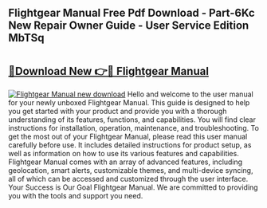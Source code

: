 ## Flightgear Manual Free Pdf Download - Part-6Kc New Repair Owner Guide - User Service Edition MbTSq

# <h2><a href="http://bc40967.oget.top/?id=Flightgear+Manual">🔗Download New 👉🔴 Flightgear Manual</a></h2>

[![Flightgear Manual new download](https://i.imgur.com/5g1atiW.png)](http://bc40967.oget.top/?id=Flightgear+Manual)
Hello and welcome to the user manual for your newly unboxed Flightgear Manual. This guide is designed to help you get started with your product and provide you with a thorough understanding of its features, functions, and capabilities. You will find clear instructions for installation, operation, maintenance, and troubleshooting. To get the most out of your Flightgear Manual, please read this user manual carefully before use. It includes detailed instructions for product setup, as well as information on how to use its various features and capabilities. Flightgear Manual comes with an array of advanced features, including geolocation, smart alerts, customizable themes, and multi-device syncing, all of which can be accessed and customized through the user interface. Your Success is Our Goal Flightgear Manual. We are committed to providing you with the tools and support you need.
